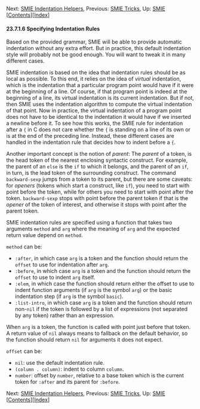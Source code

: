 

Next: [SMIE Indentation Helpers](SMIE-Indentation-Helpers.html), Previous: [SMIE Tricks](SMIE-Tricks.html), Up: [SMIE](SMIE.html)   \[[Contents](index.html#SEC_Contents "Table of contents")]\[[Index](Index.html "Index")]

#### 23.7.1.6 Specifying Indentation Rules

Based on the provided grammar, SMIE will be able to provide automatic indentation without any extra effort. But in practice, this default indentation style will probably not be good enough. You will want to tweak it in many different cases.

SMIE indentation is based on the idea that indentation rules should be as local as possible. To this end, it relies on the idea of *virtual* indentation, which is the indentation that a particular program point would have if it were at the beginning of a line. Of course, if that program point is indeed at the beginning of a line, its virtual indentation is its current indentation. But if not, then SMIE uses the indentation algorithm to compute the virtual indentation of that point. Now in practice, the virtual indentation of a program point does not have to be identical to the indentation it would have if we inserted a newline before it. To see how this works, the SMIE rule for indentation after a `{` in C does not care whether the `{` is standing on a line of its own or is at the end of the preceding line. Instead, these different cases are handled in the indentation rule that decides how to indent before a `{`.

Another important concept is the notion of *parent*: The *parent* of a token, is the head token of the nearest enclosing syntactic construct. For example, the parent of an `else` is the `if` to which it belongs, and the parent of an `if`, in turn, is the lead token of the surrounding construct. The command `backward-sexp` jumps from a token to its parent, but there are some caveats: for *openers* (tokens which start a construct, like `if`), you need to start with point before the token, while for others you need to start with point after the token. `backward-sexp` stops with point before the parent token if that is the *opener* of the token of interest, and otherwise it stops with point after the parent token.

SMIE indentation rules are specified using a function that takes two arguments `method` and `arg` where the meaning of `arg` and the expected return value depend on `method`.

`method` can be:

*   `:after`, in which case `arg` is a token and the function should return the `offset` to use for indentation after `arg`.
*   `:before`, in which case `arg` is a token and the function should return the `offset` to use to indent `arg` itself.
*   `:elem`, in which case the function should return either the offset to use to indent function arguments (if `arg` is the symbol `arg`) or the basic indentation step (if `arg` is the symbol `basic`).
*   `:list-intro`, in which case `arg` is a token and the function should return non-`nil` if the token is followed by a list of expressions (not separated by any token) rather than an expression.

When `arg` is a token, the function is called with point just before that token. A return value of `nil` always means to fallback on the default behavior, so the function should return `nil` for arguments it does not expect.

`offset` can be:

*   `nil`: use the default indentation rule.
*   `(column . column)`: indent to column `column`.
*   `number`: offset by `number`, relative to a base token which is the current token for `:after` and its parent for `:before`.

Next: [SMIE Indentation Helpers](SMIE-Indentation-Helpers.html), Previous: [SMIE Tricks](SMIE-Tricks.html), Up: [SMIE](SMIE.html)   \[[Contents](index.html#SEC_Contents "Table of contents")]\[[Index](Index.html "Index")]
